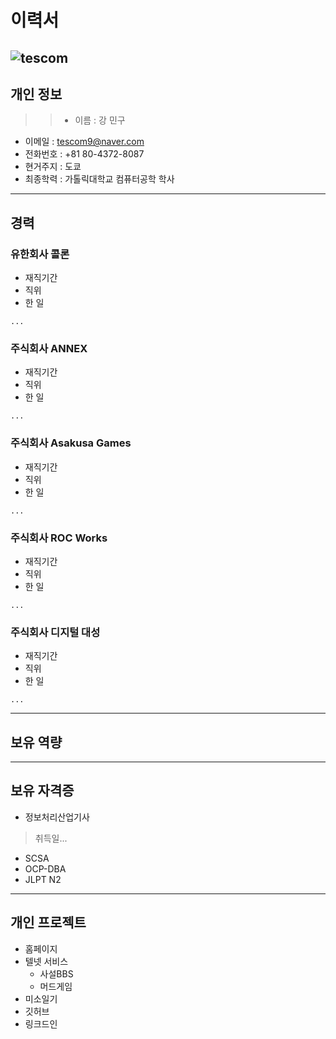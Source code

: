 # 이력서
![tescom](https://en.gravatar.com/userimage/96759029/aa4308f795041de37cc2fedf0d1071ca?size=128)
---
## 개인 정보
>>- 이름 : 강 민구
- 이메일 : tescom9@naver.com
- 전화번호 : +81 80-4372-8087
- 현거주지 : 도쿄
- 최종학력 : 가톨릭대학교 컴퓨터공학 학사
---

## 경력
### 유한회사 콜론
- 재직기간
- 직위
- 한 일
```script
...
```
### 주식회사 ANNEX
- 재직기간
- 직위
- 한 일
```script
...
```
### 주식회사 Asakusa Games
- 재직기간
- 직위
- 한 일
```script
...
```
### 주식회사 ROC Works
- 재직기간
- 직위
- 한 일
```script
...
```
### 주식회사 디지털 대성
- 재직기간
- 직위
- 한 일
```script
...
```
---

## 보유 역량

---

## 보유 자격증
- 정보처리산업기사
> 취득일...
- SCSA
- OCP-DBA
- JLPT N2
---

## 개인 프로젝트
- 홈페이지 
- 텔넷 서비스 
  - 사설BBS
  - 머드게임
- 미소일기
- 깃허브
- 링크드인
